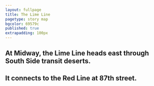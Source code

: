 ```yaml
---
layout: fullpage
title: The Lime Line
pagetype: story map
bgcolor: 69579c
published: true
extrapadding: 100px
---
```


<div class="mapstage"></div>

## At Midway, the Lime Line heads east through South Side transit deserts.

## It connects to the Red Line at 87th street.